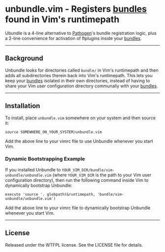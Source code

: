 unbundle.vim - Registers [bundles] found in Vim's runtimepath
=============================================================

Ubundle is a 4-line alternative to [Pathogen]'s bundle registration logic,
plus a 2-line convenience for activation of ftplugins inside your [bundles].

------------------------------------------------------------------------------
Background
------------------------------------------------------------------------------

Unbundle looks for directories called `bundle/` in Vim's runtimepath and then
adds all subdirectories therein back into Vim's runtimepath.  This lets you
keep your [bundles] isolated in their own directories, instead of having to
share your Vim user configuration directory communally with your [bundles].

------------------------------------------------------------------------------
Installation
------------------------------------------------------------------------------

To install, place `unbundle.vim` somewhere on your system and then source it:

    source SOMEWHERE_ON_YOUR_SYSTEM/unbundle.vim

Add the above line to your vimrc file to use Unbundle whenever you start Vim.

### Dynamic Bootstrapping Example

If you installed Unbundle to `YOUR_VIM_DIR/bundle/vim-unbundle/unbundle.vim`
(where `YOUR_VIM_DIR` is the path to your Vim user configuration directory),
then run the following command inside Vim to dynamically bootstrap Unbundle:

    execute 'source '. globpath(&runtimepath, 'bundle/vim-unbundle/unbundle.vim')

Add the above line to your vimrc file to dynamically bootstrap Unbundle
whenever you start Vim.

------------------------------------------------------------------------------
License
------------------------------------------------------------------------------

Released under the WTFPL license.  See the LICENSE file for details.

[Pathogen]: https://github.com/tpope/vim-pathogen
[bundles]: http://www.vim.org/scripts/

